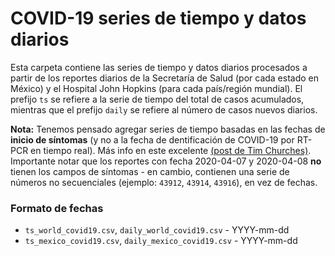 # COVID-19 series de tiempo y datos diarios

Esta carpeta contiene las series de tiempo y datos diarios procesados a partir de los reportes diarios de la Secretaría de Salud (por cada estado en México) y el Hospital John Hopkins (para cada país/región mundial). El prefijo `ts` se refiere a la serie de tiempo del total de casos acumulados, mientras que el prefijo `daily` se refiere al número de casos nuevos diarios.

**Nota:** Tenemos pensado agregar series de tiempo basadas en las fechas de **inicio de síntomas** (y no a la fecha de dentificación de COVID-19 por RT-PCR en tiempo real). Más info en este excelente [(post de Tim Churches)](https://timchurches.github.io/blog/posts/2020-03-01-analysing-covid-19-2019-ncov-outbreak-data-with-r-part-2/#data-limitations). Importante notar que los reportes con fecha 2020-04-07 y 2020-04-08 **no** tienen los campos de síntomas - en cambio, contienen una serie de números no secuenciales (ejemplo: `43912`, `43914`, `43916`), en vez de fechas.

### Formato de fechas
* `ts_world_covid19.csv`, `daily_world_covid19.csv` - YYYY-mm-dd
* `ts_mexico_covid19.csv`, `daily_mexico_covid19.csv` - YYYY-mm-dd